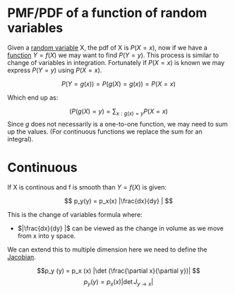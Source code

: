 # PMF/PDF of a function of random variables

Given a [random variable](./random_variable.md) X, the pdf of X is $P(X = x)$, now if we have a [function](./functions_of_random_variables.md) $Y = f(X)$ we may want to find $P(Y = y)$. This process is similar to change of variables in integration. Fortunately if $P(X = x)$ is known we may express $P(Y = y)$ using $P(X = x)$.

$$
P(Y = g(x)) = P(g(X) = g(x)) = P(X = x)
$$

Which end up as:

$$
(P(g(X) = y) = \sum_{x: g(x) = y} P(X = x)
$$
Since $g$ does not necessarily is a one-to-one function, we may need to sum up the values. (For continuous functions we replace the sum for an integral).

# Continuous
If X is continous and f is smooth than $Y = f(X)$ is given:

$$ p_y(y) = p_x(x) |\frac{dx}{dy} | $$

This is the change of variables formula
where:
* $|\frac{dx}{dy} |$ can be viewed as the change in volume as we move from x into y space.

We can extend this to multiple dimension here we need to define the [Jacobian](jacobian.md).

$$p_y (y) = p_x (x) |\det (\frac{\partial x}{\partial y})| $$
$$p_y (y) = p_x (x) |\det J_{y \rightarrow x}| $$
